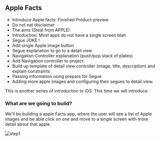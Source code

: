 ## Apple Facts

* Introduce Apple facts: Finished Product preview
* Do not eat disclaimer
* The aims (Steal from APPLE)
* Introduction: Most apps do not have a single screen blah
* Segue JOKE !
* Add single Apple image button
* Segue explanation to go to a detail view
* Navigation Controller explanation (push/pop stack of plates)
* Add Navigation controller to project
* Build up template of detail view controller (image, title, description) and explain constraints
* Passing information using prepare for Segue
* Adding more apple images and configuring their segues to detail view.

This is another series of introduction to iOS. This time we will introduce

### What are we going to build?

We'll be building a apple Facts app, where the user will see a list of Apple images and be able click on one and move to a single screen with more detail about that apple.

  ![step1](./assets/appleFactsDemo.gif)
